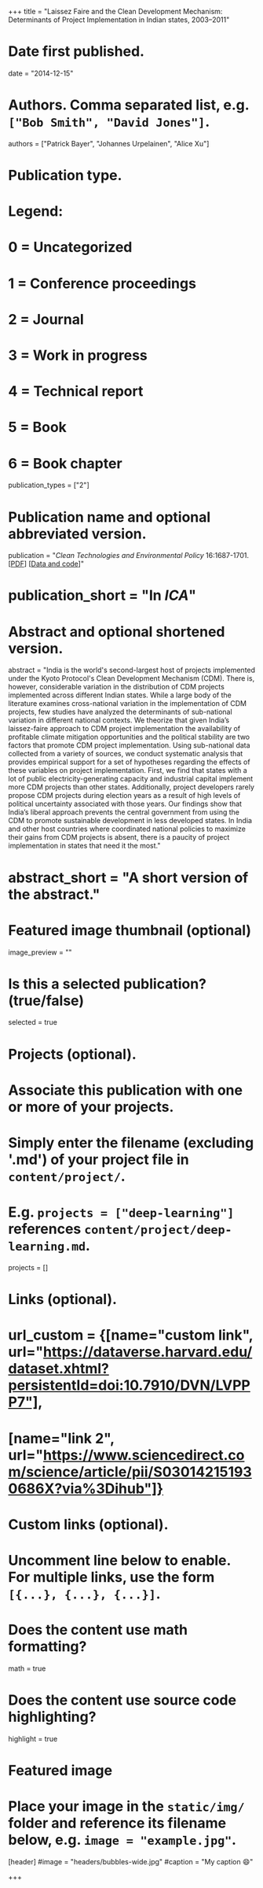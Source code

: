 +++
title = "Laissez Faire and the Clean Development Mechanism: Determinants of Project Implementation in Indian states, 2003–2011"

# Date first published.
date = "2014-12-15"

# Authors. Comma separated list, e.g. `["Bob Smith", "David Jones"]`.
authors = ["Patrick Bayer", "Johannes Urpelainen", "Alice Xu"]

# Publication type.
# Legend:
# 0 = Uncategorized
# 1 = Conference proceedings
# 2 = Journal
# 3 = Work in progress
# 4 = Technical report
# 5 = Book
# 6 = Book chapter
publication_types = ["2"]

# Publication name and optional abbreviated version.
publication = "*Clean Technologies and Environmental Policy* 16:1687-1701. [[PDF](https://link.springer.com/article/10.1007/s10098-014-0746-3)] [[Data and code](https://dataverse.harvard.edu/dataset.xhtml?persistentId=doi:10.7910/DVN/P8DBNN)]"
# publication_short = "In *ICA*"

# Abstract and optional shortened version.
abstract = "India is the world's second-largest host of projects implemented under the Kyoto Protocol's Clean Development Mechanism (CDM). There is, however, considerable variation in the distribution of CDM projects implemented across different Indian states. While a large body of the literature examines cross-national variation in the implementation of CDM projects, few studies have analyzed the determinants of sub-national variation in different national contexts. We theorize that given India’s laissez-faire approach to CDM project implementation the availability of profitable climate mitigation opportunities and the political stability are two factors that promote CDM project implementation. Using sub-national data collected from a variety of sources, we conduct systematic analysis that provides empirical support for a set of hypotheses regarding the effects of these variables on project implementation. First, we find that states with a lot of public electricity-generating capacity and industrial capital implement more CDM projects than other states. Additionally, project developers rarely propose CDM projects during election years as a result of high levels of political uncertainty associated with those years. Our findings show that India’s liberal approach prevents the central government from using the CDM to promote sustainable development in less developed states. In India and other host countries where coordinated national policies to maximize their gains from CDM projects is absent, there is a paucity of project implementation in states that need it the most."
# abstract_short = "A short version of the abstract."

# Featured image thumbnail (optional)
image_preview = ""

# Is this a selected publication? (true/false)
selected = true

# Projects (optional).
#   Associate this publication with one or more of your projects.
#   Simply enter the filename (excluding '.md') of your project file in `content/project/`.
#   E.g. `projects = ["deep-learning"]` references `content/project/deep-learning.md`.
projects = []

# Links (optional).
# url_custom = {[name="custom link", url="https://dataverse.harvard.edu/dataset.xhtml?persistentId=doi:10.7910/DVN/LVPPP7"],
#             [name="link 2", url="https://www.sciencedirect.com/science/article/pii/S030142151930686X?via%3Dihub"]}


# Custom links (optional).
#   Uncomment line below to enable. For multiple links, use the form `[{...}, {...}, {...}]`.
 


# Does the content use math formatting?
math = true

# Does the content use source code highlighting?
highlight = true

# Featured image
# Place your image in the `static/img/` folder and reference its filename below, e.g. `image = "example.jpg"`.
[header]
#image = "headers/bubbles-wide.jpg"
#caption = "My caption 😄"

+++
